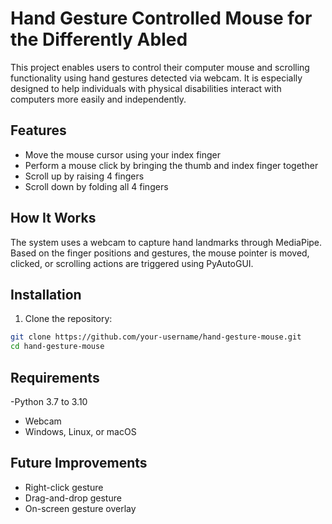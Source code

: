 # Hand Gesture Controlled Mouse for the Differently Abled

This project enables users to control their computer mouse and scrolling functionality using hand gestures detected via webcam. It is especially designed to help individuals with physical disabilities interact with computers more easily and independently.

## Features

- Move the mouse cursor using your index finger
- Perform a mouse click by bringing the thumb and index finger together
- Scroll up by raising 4 fingers
- Scroll down by folding all 4 fingers

## How It Works

The system uses a webcam to capture hand landmarks through MediaPipe. Based on the finger positions and gestures, the mouse pointer is moved, clicked, or scrolling actions are triggered using PyAutoGUI.

## Installation

1. Clone the repository:

```bash
git clone https://github.com/your-username/hand-gesture-mouse.git
cd hand-gesture-mouse

```

## Requirements
-Python 3.7 to 3.10
- Webcam
- Windows, Linux, or macOS

## Future Improvements
- Right-click gesture
- Drag-and-drop gesture
- On-screen gesture overlay
